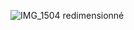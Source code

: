 ![IMG_1504 redimensionné](https://user-images.githubusercontent.com/112189528/225630301-660f2d0e-7387-4b31-9538-ee5e9dc5dcd7.png)
